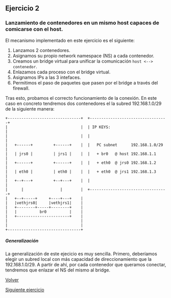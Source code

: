 ## Ejercicio 2

### Lanzamiento de contenedores en un mismo host capaces de comicarse con el host. 

El mecanismo implementado en este ejercicio es el siguiente:
1.  Lanzamos 2 contenedores.
2.  Asignamos su propio network namespace (NS) a cada contenedor.
3.  Creamos un bridge virtual para unificar la comunicación ```host <--> contenedor```.
4. Enlazamos cada proceso con el bridge virtual.
5. Asignamos IPs a las 3 intefaces.
6. Permitimos el paso de paquetes que pasen por el bridge a través del firewall.

Tras esto, probamos el correcto funcionamiento de la conexión. 
En este caso en concreto tendremos dos contenedores el la subred 192.168.1.0/29 de la siguiente manera:

    
    +--------------------------------+  +----------------------------------+
    |                                |  | IP KEYS:                         |
    |                                |  |                                  |
    |   +------+         +------+    |  |   PC subnet      192.168.1.0/29  |
    |   | jrs0 |         | jrs1 |    |  |   + br0   @ host 192.168.1.1     |
    |   +------+         +------+    |  |   + eth0  @ jrs0 192.168.1.2     |
    |   | eth0 |         | eth0 |    |  |   + eth0  @ jrs1 192.168.1.3     |
    |   +--+---+         +--+---+    |  |                                  |
    |      |                |        |  +----------------------------------+
    |   +--+-----+     +----+---+    |
    |   |vethjrs0|     |vethjrs1|    |
    |   +--------+-----+--------+    |
    |   |          br0          |    |
    |   +-----------------------+    |
    |                                |
    |                                |
    +--------------------------------+

##### Generalización

La generalización de este ejecicio es muy sencilla. Primero, deberíamos elegir un subred local con más capacidad de direccionamiento que la 192.168.1.0/29. A partir de ahí, por cada contenedor que queramos conectar, tendremos que enlazar el NS del mismo al bridge.


[Volver](../README.md)

[Siguiente ejercicio](../3/README.md)